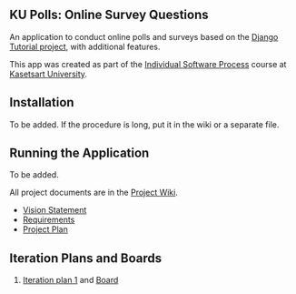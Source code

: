 ## KU Polls: Online Survey Questions

An application to conduct online polls and surveys based
on the [Django Tutorial project](https://docs.djangoproject.com/en/5.1/intro/tutorial01/), with
additional features.

This app was created as part of the [Individual Software Process](
https://cpske.github.io/ISP) course at [Kasetsart University](https://www.ku.ac.th).

## Installation

To be added. If the procedure is long, put it in the wiki or a separate file.

## Running the Application

To be added.

All project documents are in the [Project Wiki](https://github.com/Napoldej/ku-polls/wiki).

- [Vision Statement](https://github.com/Napoldej/ku-polls/wiki/Vision-and-Scope)
- [Requirements](https://github.com/Napoldej/ku-polls/wiki/Requirements)
- [Project Plan](https://github.com/Napoldej/ku-polls/wiki/Project-plan)


## Iteration Plans and Boards
1. [Iteration plan 1](https://github.com/Napoldej/ku-polls/wiki/iteration-1-plan) and [Board](https://github.com/users/Napoldej/projects/4)
